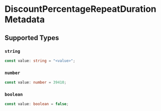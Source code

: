 # DiscountPercentageRepeatDurationMetadata


## Supported Types

### `string`

```typescript
const value: string = "<value>";
```

### `number`

```typescript
const value: number = 39410;
```

### `boolean`

```typescript
const value: boolean = false;
```

